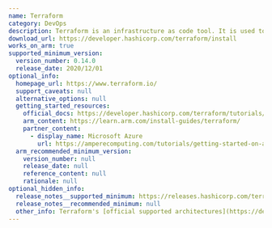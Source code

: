```yaml
---
name: Terraform
category: DevOps
description: Terraform is an infrastructure as code tool. It is used to automate cloud infrastructure.
download_url: https://developer.hashicorp.com/terraform/install
works_on_arm: true
supported_minimum_version:
  version_number: 0.14.0
  release_date: 2020/12/01
optional_info:
  homepage_url: https://www.terraform.io/
  support_caveats: null
  alternative_options: null
  getting_started_resources:
    official_docs: https://developer.hashicorp.com/terraform/tutorials/aws-get-started/install-cli
    arm_content: https://learn.arm.com/install-guides/terraform/
    partner_content:
      - display_name: Microsoft Azure
        url: https://amperecomputing.com/tutorials/getting-started-on-azure-ampere-VMs-with-Debian-using-Terraform
  arm_recommended_minimum_version:
    version_number: null
    release_date: null
    reference_content: null
    rationale: null
optional_hidden_info:
  release_notes__supported_minimum: https://releases.hashicorp.com/terraform/0.14.0/
  release_notes__recommended_minimum: null
  other_info: Terraform's [official supported architectures](https://developer.hashicorp.com/terraform/cli/install/apt#supported-architectures) page still shows no support for arm64. They are releasing pre-compiled binary for arm64 as per the [issue](https://github.com/hashicorp/terraform/issues/14474). However, v0.14.0 is the official support for linux_arm64 as mentioned in the issue.
---
```

